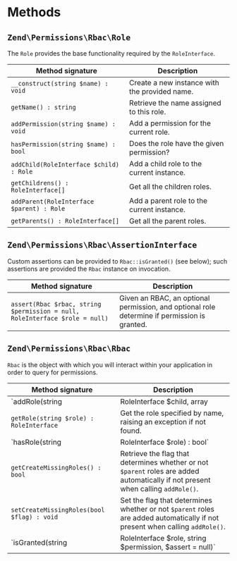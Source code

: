 # Methods

## `Zend\Permissions\Rbac\Role`

The `Role` provides the base functionality required by the `RoleInterface`.

Method signature                          | Description
------------------------------------------| -----------
`__construct(string $name) : void`        | Create a new instance with the provided name.
`getName() : string`                      | Retrieve the name assigned to this role.
`addPermission(string $name) : void`      | Add a permission for the current role.
`hasPermission(string $name) : bool`      | Does the role have the given permission?
`addChild(RoleInterface $child) : Role`   | Add a child role to the current instance.
`getChildrens() : RoleInterface[]`        | Get all the children roles.
`addParent(RoleInterface $parent) : Role` | Add a parent role to the current instance.
`getParents() : RoleInterface[]`          | Get all the parent roles.

## `Zend\Permissions\Rbac\AssertionInterface`

Custom assertions can be provided to `Rbac::isGranted()` (see below); such
assertions are provided the `Rbac` instance on invocation.

Method signature                                                            | Description
--------------------------------------------------------------------------- | -----------
`assert(Rbac $rbac, string $permission = null, RoleInterface $role = null)` | Given an RBAC, an optional permission, and optional role determine if permission is granted.

## `Zend\Permissions\Rbac\Rbac`

`Rbac` is the object with which you will interact within your application in
order to query for permissions.

Method signature                                                            | Description
--------------------------------------------------------------------------- | -----------
`addRole(string|RoleInterface $child, array|RoleInterface $parents = null)` | Add a role to the RBAC. If `$parents` is non-null, the `$child` is also added to any parents provided.
`getRole(string $role) : RoleInterface`                                     | Get the role specified by name, raising an exception if not found.
`hasRole(string|RoleInterface $role) : bool`                                | Recursively queries the RBAC for the given role, returning `true` if found, `false` otherwise.
`getCreateMissingRoles() : bool`                                            | Retrieve the flag that determines whether or not `$parent` roles are added automatically if not present when calling `addRole()`.
`setCreateMissingRoles(bool $flag) : void`                                  | Set the flag that determines whether or not `$parent` roles are added automatically if not present when calling `addRole()`.
`isGranted(string|RoleInterface $role, string $permission, $assert = null)` | Determine if the role has the given permission. If `$assert` is provided and either an `AssertInterface` instance or callable, it will be queried before checking against the given role.
